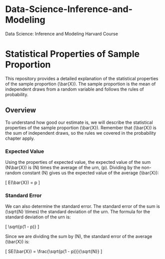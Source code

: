 # Data-Science-Inference-and-Modeling
Data Science: Inference and Modeling Harvard Course


# Statistical Properties of Sample Proportion

This repository provides a detailed explanation of the statistical properties of the sample proportion \(\bar{X}\). The sample proportion is the mean of independent draws from a random variable and follows the rules of probability.

## Overview

To understand how good our estimate is, we will describe the statistical properties of the sample proportion \(\bar{X}\). Remember that \(\bar{X}\) is the sum of independent draws, so the rules we covered in the probability chapter apply.

### Expected Value

Using the properties of expected value, the expected value of the sum \(N\bar{X}\) is \(N\) times the average of the urn, \(p\). Dividing by the non-random constant \(N\) gives us the expected value of the average \(\bar{X}\):

\[ E(\bar{X}) = p \]

### Standard Error

We can also determine the standard error. The standard error of the sum is \(\sqrt{N} \times\) the standard deviation of the urn. The formula for the standard deviation of the urn is:

\[ \sqrt{p(1 - p)} \]

Since we are dividing the sum by \(N\), the standard error of the average \(\bar{X}\) is:

\[ SE(\bar{X}) = \frac{\sqrt{p(1 - p)}}{\sqrt{N}} \]


